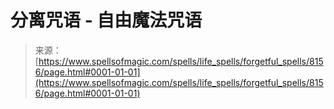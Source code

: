 <!--yml

category: 未分类

date: 2024-06-12 18:43:29

-->

# 分离咒语 - 自由魔法咒语

> 来源：[https://www.spellsofmagic.com/spells/life_spells/forgetful_spells/8156/page.html#0001-01-01](https://www.spellsofmagic.com/spells/life_spells/forgetful_spells/8156/page.html#0001-01-01)
